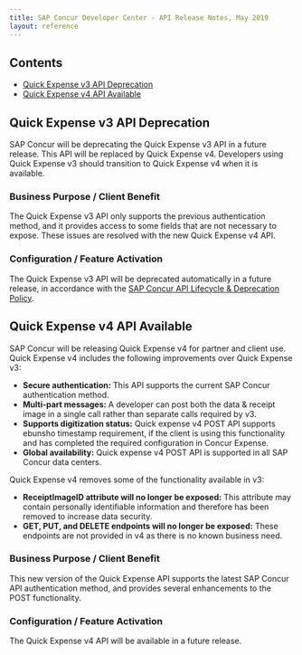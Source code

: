 ```yaml
---
title: SAP Concur Developer Center - API Release Notes, May 2019
layout: reference
---
```


## Contents

* [Quick Expense v3 API Deprecation](#quick-expense-v3-deprecation)
* [Quick Expense v4 API Available](#quick-expense-v4)

## <a name="quick-expense-v3-deprecation"></a>Quick Expense v3 API Deprecation

SAP Concur will be deprecating the Quick Expense v3 API in a future release. This API will be replaced by Quick Expense v4. Developers using Quick Expense v3 should transition to Quick Expense v4 when it is available.

### Business Purpose / Client Benefit

The Quick Expense v3 API only supports the previous authentication method, and it provides access to some fields that are not necessary to expose. These issues are resolved with the new Quick Expense v4 API.

### Configuration / Feature Activation
The Quick Expense v3 API will be deprecated automatically in a future release, in accordance with the [SAP Concur API Lifecycle & Deprecation Policy](https://developer.concur.com/tools-support/deprecation-policy.html).

## <a name="quick-expense-v4"></a>Quick Expense v4 API Available

SAP Concur will be releasing Quick Expense v4 for partner and client use. Quick Expense v4 includes the following improvements over Quick Expense v3:

* **Secure authentication:** This API supports the current SAP Concur authentication method.
* **Multi-part messages:** A developer can post both the data & receipt image in a single call rather than separate calls required by v3.
* **Supports digitization status:** Quick expense v4 POST API supports ebunsho timestamp requirement, if the client is using this functionality and has completed the required configuration in Concur Expense.
* **Global availability:** Quick expense v4 POST API is supported in all SAP Concur data centers.

Quick Expense v4 removes some of the functionality available in v3:

* **ReceiptImageID attribute will no longer be exposed:** This attribute may contain personally identifiable information and therefore has been removed to increase data security.
* **GET, PUT, and DELETE endpoints will no longer be exposed:** These endpoints are not provided in v4 as there is no known business need.

### Business Purpose / Client Benefit

This new version of the Quick Expense API supports the latest SAP Concur API authentication method, and provides several enhancements to the POST functionality.

### Configuration / Feature Activation

The Quick Expense v4 API will be available in a future release.  
